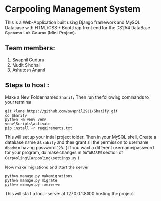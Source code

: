 # Carpooling Management System

This is a Web-Application built using Django framework and MySQL Database with HTML/CSS + Bootstrap front end for the CS254 DataBase Systems Lab Course (Mini-Project).

## Team members:
1. Swapnil Guduru
2. Mudit Singhal 
3. Ashutosh Anand


## Steps to host :
Make a New Folder named `Sharify`
Then run the following commands to your terminal
```
git clone https://github.com/swapnil2911/Sharify.git
cd Sharify
python -m venv venv
venv\Scripts\activate
pip install -r requirements.txt
```
This will set up your intial project folder. 
Then in your MySQL shell, Create a database name as `cabify` and then grant all the permission to username `dbadmin` having password `123`.
( If you want a different username\password for your program, do make changes in  `DATABASES` section of `Carpooling\Carpooling\settings.py` )

Now make migrations and start the server
```
python manage.py makemigrations
python manage.py migrate
python manage.py runserver
``` 
This will start a local-server at 127.0.0.1:8000 hosting the project.
